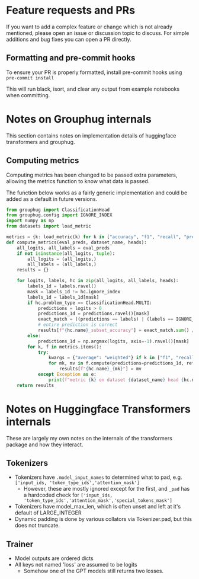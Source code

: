 # Feature requests and PRs

If you want to add a complex feature or change which is not already mentioned, please open an issue or discussion topic to discuss. 
For simple additions and bug fixes you can open a PR directly.

## Formatting and pre-commit hooks

To ensure your PR is properly formatted, install pre-commit hooks using `pre-commit install`

This will run black, isort, and clear any output from example notebooks when committing.

# Notes on Grouphug internals

This section contains notes on implementation details of huggingface transformers and grouphug.

## Computing metrics

Computing metrics has been changed to be passed extra parameters, allowing the metrics function to know what data is passed.

The function below works as a fairly generic implementation and could be added as a default in future versions.

```python
from grouphug import ClassificationHead
from grouphug.config import IGNORE_INDEX
import numpy as np
from datasets import load_metric

metrics = {k: load_metric(k) for k in ["accuracy", "f1", "recall", "precision", "matthews_correlation"]}
def compute_metrics(eval_preds, dataset_name, heads):
    all_logits, all_labels = eval_preds
    if not isinstance(all_logits, tuple):
        all_logits = (all_logits,)
        all_labels = (all_labels,)
    results = {}

    for logits, labels, hc in zip(all_logits, all_labels, heads):
        labels_1d = labels.ravel()
        mask = labels_1d != hc.ignore_index
        labels_1d = labels_1d[mask]
        if hc.problem_type == ClassificationHead.MULTI:
            predictions = logits > 0
            predictions_1d = predictions.ravel()[mask]
            exact_match = ((predictions == labels) | (labels == IGNORE_INDEX)).all(axis=-1)
            # entire prediction is correct
            results[f"{hc.name}_subset_accuracy"] = exact_match.sum() / len(exact_match)
        else:
            predictions_1d = np.argmax(logits, axis=-1).ravel()[mask]
        for k, f in metrics.items():
            try:
                kwargs = {"average": "weighted"} if k in ["f1", "recall", "precision"] else {}
                for mk, mv in f.compute(predictions=predictions_1d, references=labels_1d, **kwargs).items():
                    results[f"{hc.name}_{mk}"] = mv
            except Exception as e:
                print(f"metric {k} on dataset {dataset_name} head {hc.name} failed: {e}")
    return results
```


# Notes on Huggingface Transformers internals

These are largely my own notes on the internals of the transformers package and how they interact.


## Tokenizers

* Tokenizers have `.model_input_names` to determined what to pad, e.g. `['input_ids, 'token_type_ids','attention_mask']`
  * However, these are mostly ignored except for the first, and `_pad` has a hardcoded check for `['input_ids, 'token_type_ids','attention_mask','special_tokens_mask']`
* Tokenizers have model_max_len, which is often unset and left at it's default of LARGE_INTEGER
* Dynamic padding is done by various collators via Tokenizer.pad, but this does not truncate.

## Trainer

* Model outputs are ordered dicts
* All keys not named 'loss' are assumed to be logits
  * Somehow one of the GPT models still returns two losses. 

